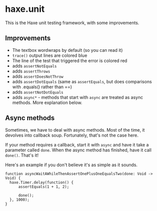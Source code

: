# haxe.unit

This is the Haxe unit testing framework, with some improvements.

## Improvements

* The textbox wordwraps by default (so you can read it)
* `trace()` output lines are colored blue
* The line of the test that triggered the error is colored red
* adds `assertNotEquals`
* adds `assertThrows`
* adds `assertDoesNotThrow`
* adds `assertDotEquals` (same as `assertEquals`, but does comparisons with .equals() rather than ==)
* adds `assertNotDotEquals`
* adds `async*` - methods that start with `async` are treated as async methods. More explanation below.


## Async methods

Sometimes, we have to deal with async methods. Most of the time, it devolves into callback soup. Fortunately, that's not the case here.

If your method requires a callback, start it with `async` and have it take a parameter called `done`. When the async method has finished, have it call `done()`. That's it!

Here's an example if you don't believe it's as simple as it sounds.

    function asyncWaitAWhileThenAssertOnePlusOneEqualsTwo(done: Void -> Void) {
      haxe.Timer.delay(function() {
          assertEquals(1 + 1, 2);

          done();
      }, 1000);
    }
